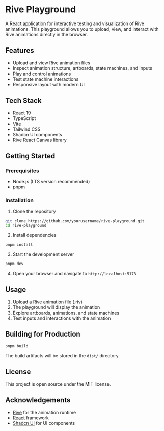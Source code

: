 # Rive Playground

A React application for interactive testing and visualization of Rive animations. This playground allows you to upload, view, and interact with Rive animations directly in the browser.

## Features

- Upload and view Rive animation files
- Inspect animation structure, artboards, state machines, and inputs
- Play and control animations
- Test state machine interactions
- Responsive layout with modern UI

## Tech Stack

- React 19
- TypeScript
- Vite
- Tailwind CSS
- Shadcn UI components
- Rive React Canvas library

## Getting Started

### Prerequisites

- Node.js (LTS version recommended)
- pnpm

### Installation

1. Clone the repository

```bash
git clone https://github.com/yourusername/rive-playground.git
cd rive-playground
```

2. Install dependencies

```bash
pnpm install
```

3. Start the development server

```bash
pnpm dev
```

4. Open your browser and navigate to `http://localhost:5173`

## Usage

1. Upload a Rive animation file (.riv)
2. The playground will display the animation
3. Explore artboards, animations, and state machines
4. Test inputs and interactions with the animation

## Building for Production

```bash
pnpm build
```

The build artifacts will be stored in the `dist/` directory.

## License

This project is open source under the MIT license.

## Acknowledgements

- [Rive](https://rive.app/) for the animation runtime
- [React](https://reactjs.org/) framework
- [Shadcn UI](https://ui.shadcn.com/) for UI components
